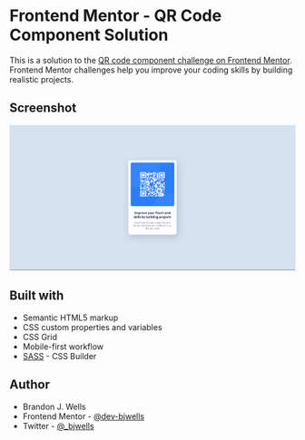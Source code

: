 # Frontend Mentor - QR Code Component Solution

This is a solution to the [QR code component challenge on Frontend Mentor](https://www.frontendmentor.io/challenges/qr-code-component-iux_sIO_H). Frontend Mentor challenges help you improve your coding skills by building realistic projects.

## Screenshot

![](./assets/images/screenshot.png)

## Built with

- Semantic HTML5 markup
- CSS custom properties and variables
- CSS Grid
- Mobile-first workflow
- [SASS](https://sass-lang.com/) - CSS Builder

## Author

- Brandon J. Wells
- Frontend Mentor - [@dev-bjwells](https://www.frontendmentor.io/profile/dev-bjwells)
- Twitter - [@_bjwells](https://twitter.com/_bjwells)